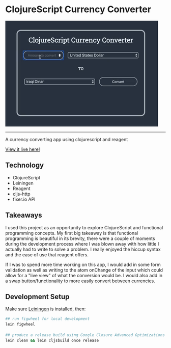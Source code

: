 # ClojureScript Currency Converter
![](demo.gif)

---
A currency converting app using clojurescript and reagent

[View it live here!](https://clojurescript-currency-converter.netlify.com/)

## Technology

- ClojureScript
- Leiningen
- Reagent
- cljs-http
- fixer.io API

## Takeaways

I used this project as an opportunity to explore ClojureScript and functional programming concepts. My first big takeaway is that functional programming is beautiful in its brevity, there were a couple of moments during the development process where I was blown away with how little I actually had to write to solve a problem. I really enjoyed the hiccup syntax and the ease of use that reagent offers.

If I was to spend more time working on this app, I would add in some form validation as well as writing to the atom onChange of the input which could allow for a "live view" of what the conversion would be. I would also add in a swap button/functionality to more easily convert between currencies.

## Development Setup

Make sure [Leiningen] is installed, then:

```sh
## run figwheel for local development
lein figwheel

## produce a release build using Google Closure Advanced Optimizations
lein clean && lein cljsbuild once release
```

[Leiningen]:https://leiningen.org/
